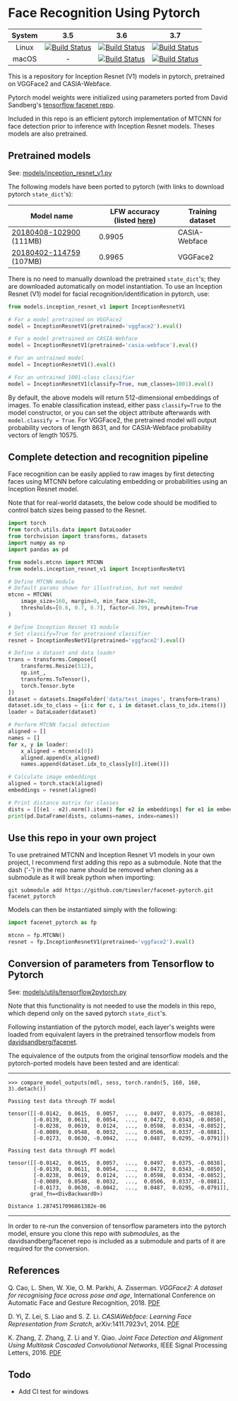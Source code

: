 # Face Recognition Using Pytorch 

| System | 3.5 | 3.6 | 3.7 |
| :---: | :---: | :---: | :---: |
| Linux | [![Build Status](https://travis-ci.com/timesler/facenet-pytorch.svg?branch=master)](https://travis-ci.com/timesler/facenet-pytorch) | [![Build Status](https://travis-ci.com/timesler/facenet-pytorch.svg?branch=master)](https://travis-ci.com/timesler/facenet-pytorch) | [![Build Status](https://travis-ci.com/timesler/facenet-pytorch.svg?branch=master)](https://travis-ci.com/timesler/facenet-pytorch) |
| macOS | - | [![Build Status](https://travis-ci.com/timesler/facenet-pytorch.svg?branch=master)](https://travis-ci.com/timesler/facenet-pytorch) | [![Build Status](https://travis-ci.com/timesler/facenet-pytorch.svg?branch=master)](https://travis-ci.com/timesler/facenet-pytorch) |

This is a repository for Inception Resnet (V1) models in pytorch, pretrained on VGGFace2 and CASIA-Webface.

Pytorch model weights were initialized using parameters ported from David Sandberg's [tensorflow facenet repo](https://github.com/davidsandberg/facenet).

Included in this repo is an efficient pytorch implementation of MTCNN for face detection prior to inference with Inception Resnet models. Theses models are also pretrained. 

## Pretrained models

See: [models/inception_resnet_v1.py](models/inception_resnet_v1.py)

The following models have been ported to pytorch (with links to download pytorch `state_dict`'s):

|Model name|LFW accuracy (listed [here](https://github.com/davidsandberg/facenet))|Training dataset|
|-|-|-|
|[20180408-102900](https://drive.google.com/uc?export=download&id=12DYdlLesBl3Kk51EtJsyPS8qA7fErWDX) (111MB)|0.9905|CASIA-Webface|
|[20180402-114759](https://drive.google.com/uc?export=download&id=1TDZVEBudGaEd5POR5X4ZsMvdsh1h68T1) (107MB)|0.9965|VGGFace2|

There is no need to manually download the pretrained `state_dict`'s; they are downloaded automatically on model instantiation. To use an Inception Resnet (V1) model for facial recognition/identification in pytorch, use:

```python
from models.inception_resnet_v1 import InceptionResnetV1

# For a model pretrained on VGGFace2
model = InceptionResnetV1(pretrained='vggface2').eval()

# For a model pretrained on CASIA-Webface
model = InceptionResnetV1(pretrained='casia-webface').eval()

# For an untrained model
model = InceptionResnetV1().eval()

# For an untrained 1001-class classifier
model = InceptionResnetV1(classify=True, num_classes=1001).eval()
```

By default, the above models will return 512-dimensional embeddings of images. To enable classification instead, either pass `classify=True` to the model constructor, or you can set the object attribute afterwards with `model.classify = True`. For VGGFace2, the pretrained model will output probability vectors of length 8631, and for CASIA-Webface probability vectors of length 10575.

## Complete detection and recognition pipeline

Face recognition can be easily applied to raw images by first detecting faces using MTCNN before calculating embedding or probabilities using an Inception Resnet model. 

Note that for real-world datasets, the below code should be modified to control batch sizes being passed to the Resnet. 

```python
import torch
from torch.utils.data import DataLoader
from torchvision import transforms, datasets
import numpy as np
import pandas as pd

from models.mtcnn import MTCNN
from models.inception_resnet_v1 import InceptionResNetV1

# Define MTCNN module
# Default params shown for illustration, but not needed
mtcnn = MTCNN(
    image_size=160, margin=0, min_face_size=20,
    thresholds=[0.6, 0.7, 0.7], factor=0.709, prewhiten=True
)

# Define Inception Resnet V1 module
# Set classify=True for pretrained classifier
resnet = InceptionResNetV1(pretrained='vggface2').eval()

# Define a dataset and data loader
trans = transforms.Compose([
    transforms.Resize(512),
    np.int_,
    transforms.ToTensor(),
    torch.Tensor.byte
])
dataset = datasets.ImageFolder('data/test_images', transform=trans)
dataset.idx_to_class = {i:c for c, i in dataset.class_to_idx.items()}
loader = DataLoader(dataset)

# Perform MTCNN facial detection
aligned = []
names = []
for x, y in loader:
    x_aligned = mtcnn(x[0])
    aligned.append(x_aligned)
    names.append(dataset.idx_to_class[y[0].item()])

# Calculate image embeddings
aligned = torch.stack(aligned)
embeddings = resnet(aligned)

# Print distance matrix for classes
dists = [[(e1 - e2).norm().item() for e2 in embeddings] for e1 in embeddings]
print(pd.DataFrame(dists, columns=names, index=names))

```

## Use this repo in your own project

To use pretrained MTCNN and Inception Resnet V1 models in your own project, I recommend first adding this repo as a submodule. Note that the dash ('-') in the repo name should be removed when cloning as a submodule as it will break python when importing:

`git submodule add https://github.com/timesler/facenet-pytorch.git facenet_pytorch`

Models can then be instantiated simply with the following:

```python
import facenet_pytorch as fp

mtcnn = fp.MTCNN()
resnet = fp.InceptionResnetV1(pretrained='vggface2').eval()
```

## Conversion of parameters from Tensorflow to Pytorch

See: [models/utils/tensorflow2pytorch.py](models/tensorflow2pytorch.py)

Note that this functionality is not needed to use the models in this repo, which depend only on the saved pytorch `state_dict`'s. 

Following instantiation of the pytorch model, each layer's weights were loaded from equivalent layers in the pretrained tensorflow models from [davidsandberg/facenet](https://github.com/davidsandberg/facenet).

The equivalence of the outputs from the original tensorflow models and the pytorch-ported models have been tested and are identical:

---
`>>> compare_model_outputs(mdl, sess, torch.randn(5, 160, 160, 3).detach())`
```
Passing test data through TF model

tensor([[-0.0142,  0.0615,  0.0057,  ...,  0.0497,  0.0375, -0.0838],
        [-0.0139,  0.0611,  0.0054,  ...,  0.0472,  0.0343, -0.0850],
        [-0.0238,  0.0619,  0.0124,  ...,  0.0598,  0.0334, -0.0852],
        [-0.0089,  0.0548,  0.0032,  ...,  0.0506,  0.0337, -0.0881],
        [-0.0173,  0.0630, -0.0042,  ...,  0.0487,  0.0295, -0.0791]])

Passing test data through PT model

tensor([[-0.0142,  0.0615,  0.0057,  ...,  0.0497,  0.0375, -0.0838],
        [-0.0139,  0.0611,  0.0054,  ...,  0.0472,  0.0343, -0.0850],
        [-0.0238,  0.0619,  0.0124,  ...,  0.0598,  0.0334, -0.0852],
        [-0.0089,  0.0548,  0.0032,  ...,  0.0506,  0.0337, -0.0881],
        [-0.0173,  0.0630, -0.0042,  ...,  0.0487,  0.0295, -0.0791]],
       grad_fn=<DivBackward0>)

Distance 1.2874517096861382e-06
```
---

In order to re-run the conversion of tensorflow parameters into the pytorch model, ensure you clone this repo _with submodules_, as the davidsandberg/facenet repo is included as a submodule and parts of it are required for the conversion.

## References

Q. Cao, L. Shen, W. Xie, O. M. Parkhi, A. Zisserman. _VGGFace2: A dataset for recognising face across pose and age_, International Conference on Automatic Face and Gesture Recognition, 2018. [PDF](http://www.robots.ox.ac.uk/~vgg/publications/2018/Cao18/cao18.pdf)

D. Yi, Z. Lei, S. Liao and S. Z. Li. _CASIAWebface: Learning Face Representation from Scratch_, arXiv:1411.7923v1, 2014. [PDF](https://arxiv.org/pdf/1411.7923)

K. Zhang, Z. Zhang, Z. Li and Y. Qiao. _Joint Face Detection and Alignment Using Multitask Cascaded Convolutional Networks_, IEEE Signal Processing Letters, 2016. [PDF](https://kpzhang93.github.io/MTCNN_face_detection_alignment/paper/spl.pdf)

## Todo

* Add CI test for windows
